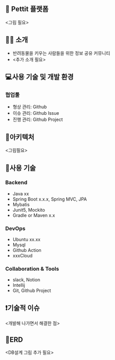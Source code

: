 ## 🐶 Pettit 플랫폼

<그림 필요>

## 💁‍♀️ 소개

- 반려동물을 키우는 사람들을 위한 정보 공유 커뮤니티
- <추가 소개 필요>

## 💻사용 기술 및 개발 환경

### 협업툴

- 형상 관리: Github
- 이슈 관리: Github Issue
- 진행 관리: Github Project

## 🌌아키텍처

<그림필요>

## 🔧사용 기술

### Backend

- Java xx
- Spring Boot x.x.x, Spring MVC, JPA
- Mybatis
- Junit5, Mockito
- Gradle or Maven x.x

### DevOps

- Ubuntu xx.xx
- Mysql
- Github Action
- xxxCloud

### Collaboration & Tools

- slack, Notion
- Intellij
- Git, Github Project

## ❗기술적 이슈

<개발해 나가면서 해결한 점>

## 📖ERD

<DB설계 그림 추가 필요>
